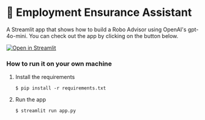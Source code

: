# 💬 Employment Ensurance Assistant

A Streamlit app that shows how to build a Robo Advisor using OpenAI's gpt-4o-mini. You can check out the app by clicking on the button below.

[![Open in Streamlit](https://static.streamlit.io/badges/streamlit_badge_black_white.svg)](https://mdonc8iesse5ueoaappnyuq.streamlit.app/)

### How to run it on your own machine

1. Install the requirements

   ```
   $ pip install -r requirements.txt
   ```

2. Run the app

   ```
   $ streamlit run app.py
   ```
